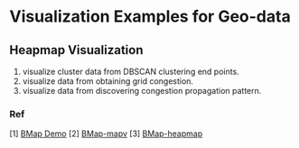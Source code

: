 # Visualization Examples for Geo-data

## Heapmap Visualization
1. visualize cluster data from DBSCAN clustering end points.
2. visualize data from obtaining grid congestion.
3. visualize data from discovering congestion propagation pattern.






### Ref
[1] [BMap Demo](http://lbsyun.baidu.com/jsdemo.htm#a1_2)
[2] [BMap-mapv](https://github.com/huiyan-fe/mapv/blob/master/API.md)
[3] [BMap-heapmap](http://lbsyun.baidu.com/jsdemo.htm#c1_15)

